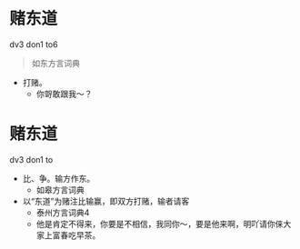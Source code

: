 # 赌东道
dv3 don1 to6
> 如东方言词典
- 打赌。
  - 你哿敢跟我～？

# 赌东道
dv3 don1 to
+ 比、争。输方作东。
  * 如皋方言词典
+ 以“东道”为赌注比输赢，即双方打赌，输者请客
  * 泰州方言词典4
  - 他是肯定不得来，你要是不相信，我同你～，要是他来啊，明吖请你俫大家上富春吃早茶。
